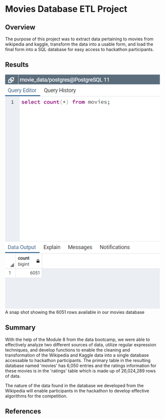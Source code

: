 # Movies Database ETL Project

## Overview

The purpose of this project was to extract data pertaining to movies from wikipedia and kaggle, transform the data into a usable form, and load the final form into a SQL database for easy access to hackathon participants.

## Results

![Movies Query](https://github.com/MattK1454/Movies-ETL/blob/main/Resources/movies_query.png)
A snap shot showing the 6051 rows available in our movies database



## Summary

With the help of the Module 8 from the data bootcamp, we were able to effectively analyze two different sources of data, utilize regular expression techniques, and develop functions to enable the cleaning and transformation of the Wikipedia and Kaggle data into a single database accessable to hackathon participants. The primary table in the resulting database named 'movies' has 6,050 entries and the ratings information for these movies is in the 'ratings' table which is made up of 26,024,289 rows of data.

The nature of the data found in the database we developed from the Wikipedia will enable participants in the hackathon to develop effective algorithms for the competition.

## References

